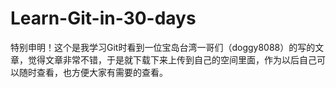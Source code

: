 # Learn-Git-in-30-days
特别申明！这个是我学习Git时看到一位宝岛台湾一哥们（doggy8088）的写的文章，觉得文章非常不错，于是就下载下来上传到自己的空间里面，作为以后自己可以随时查看，也方便大家有需要的查看。
